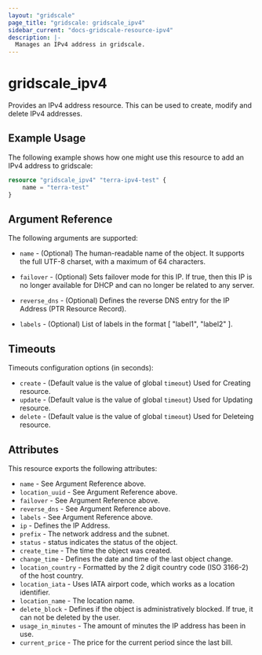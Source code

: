 ```yaml
---
layout: "gridscale"
page_title: "gridscale: gridscale_ipv4"
sidebar_current: "docs-gridscale-resource-ipv4"
description: |-
  Manages an IPv4 address in gridscale.
---
```


# gridscale_ipv4

Provides an IPv4 address resource. This can be used to create, modify and delete IPv4 addresses.

## Example Usage

The following example shows how one might use this resource to add an IPv4 address to gridscale:

```terraform
resource "gridscale_ipv4" "terra-ipv4-test" {
	name = "terra-test"
}
```

## Argument Reference

The following arguments are supported:

* `name` - (Optional) The human-readable name of the object. It supports the full UTF-8 charset, with a maximum of 64 characters.

* `failover` - (Optional) Sets failover mode for this IP. If true, then this IP is no longer available for DHCP and can no longer be related to any server.

* `reverse_dns` - (Optional) Defines the reverse DNS entry for the IP Address (PTR Resource Record).

* `labels` - (Optional) List of labels in the format [ "label1", "label2" ].

## Timeouts

Timeouts configuration options (in seconds):

* `create` - (Default value is the value of global `timeout`) Used for Creating resource.
* `update` - (Default value is the value of global `timeout`) Used for Updating resource.
* `delete` - (Default value is the value of global `timeout`) Used for Deleteing resource.

## Attributes

This resource exports the following attributes:

* `name` - See Argument Reference above.
* `location_uuid` - See Argument Reference above.
* `failover` - See Argument Reference above.
* `reverse_dns` - See Argument Reference above.
* `labels` - See Argument Reference above.
* `ip` - Defines the IP Address.
* `prefix` - The network address and the subnet.
* `status` - status indicates the status of the object.
* `create_time` - The time the object was created.
* `change_time` - Defines the date and time of the last object change.
* `location_country` - Formatted by the 2 digit country code (ISO 3166-2) of the host country.
* `location_iata` - Uses IATA airport code, which works as a location identifier.
* `location_name` - The location name.
* `delete_block` - Defines if the object is administratively blocked. If true, it can not be deleted by the user.
* `usage_in_minutes` - The amount of minutes the IP address has been in use.
* `current_price` - The price for the current period since the last bill.
